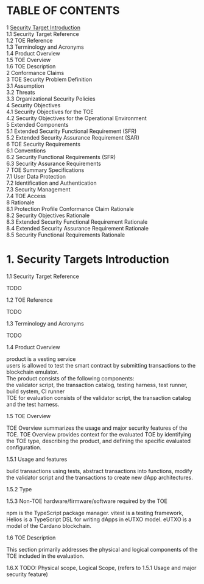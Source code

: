 # TABLE OF CONTENTS
1 [Security Target Introduction](#1-security-targets-introduction)<br>
1.1 Security Target Reference <br>
1.2 TOE Reference <br>
1.3 Terminology and Acronyms<br>
1.4 Product Overview<br>
1.5 TOE Overview <br>
1.6 TOE Description<br>
2 Conformance Claims<br>
3 TOE Security Problem Definition<br>
3.1 Assumption<br>
3.2 Threats<br>
3.3 Organizational Security Policies<br>
4 Security Objectives<br>
4.1 Security Objectives for the TOE<br>
4.2 Security Objectives for the Operational Environment<br>
5 Extended Components<br>
5.1 Extended Security Functional Requirement (SFR)<br>
5.2 Extended Security Assurance Requirement (SAR)<br>
6 TOE Security Requirements<br>
6.1 Conventions<br>
6.2 Security Functional Requirements (SFR)<br>
6.3 Security Assurance Requirements<br>
7 TOE Summary Specifications<br>
7.1 User Data Protection<br>
7.2 Identification and Authentication<br>
7.3 Security Management<br>
7.4 TOE Access<br>
8 Rationale<br>
8.1 Protection Profile Conformance Claim Rationale<br>
8.2 Security Objectives Rationale<br>
8.3 Extended Security Functional Requirement Rationale<br>
8.4 Extended Security Assurance Requirement Rationale<br>
8.5 Security Functional Requirements Rationale<br>

# 1. Security Targets Introduction

1.1 Security Target Reference <br>

TODO

1.2 TOE Reference <br>

TODO

1.3 Terminology and Acronyms<br>

TODO

1.4 Product Overview<br>

product is a vesting service <br>
users is allowed to test the smart contract by submitting transactions to the blockchain emulator.<br>
The product consists of the following components: <br>
the validator script, the transaction catalog, testing harness, test runner, build system, CI runner<br>
TOE for evaluation consists of the validator script, the transaction catalog and the test harness.

1.5 TOE Overview <br>

TOE Overview summarizes the usage and major security features of the TOE. TOE Overview provides
context for the evaluated TOE by identifying the TOE type, describing the product, and defining the
specific evaluated configuration. <br>

1.5.1 Usage and features

build transactions using tests, abstract transactions into functions, modify the validator script and the transactions to create new dApp architectures.

1.5.2 Type 

1.5.3 Non-TOE hardware/firmware/software required by the TOE

npm is the TypeScript package manager. vitest is a testing framework, Helios is a TypeScript DSL for writing dApps in eUTXO model. eUTXO is a model of the Cardano blockchain.

1.6 TOE Description<br>

This section primarily addresses the physical and logical components of the TOE included in the
evaluation.

1.6.X TODO: Physical scope, Logical Scope, (refers to 1.5.1 Usage and major security feature)
